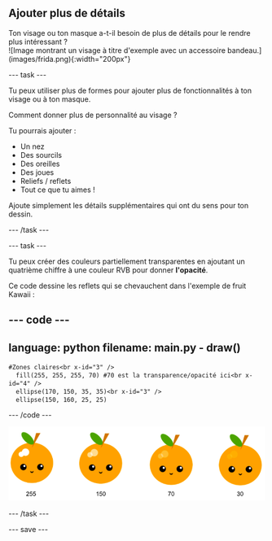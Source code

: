 ## Ajouter plus de détails

<div style="display: flex; flex-wrap: wrap">
<div style="flex-basis: 200px; flex-grow: 1; margin-right: 15px;">
Ton visage ou ton masque a-t-il besoin de plus de détails pour le rendre plus intéressant ? 
</div>
<div>
![Image montrant un visage à titre d'exemple avec un accessoire bandeau.](images/frida.png){:width="200px"}
</div>
</div>

--- task ---

Tu peux utiliser plus de formes pour ajouter plus de fonctionnalités à ton visage ou à ton masque.

Comment donner plus de personnalité au visage ?

Tu pourrais ajouter :

+ Un nez
+ Des sourcils
+ Des oreilles
+ Des joues
+ Reliefs / reflets
+ Tout ce que tu aimes !

Ajoute simplement les détails supplémentaires qui ont du sens pour ton dessin.

--- /task ---

--- task ---

Tu peux créer des couleurs partiellement transparentes en ajoutant un quatrième chiffre à une couleur RVB pour donner **l'opacité**.

Ce code dessine les reflets qui se chevauchent dans l'exemple de fruit Kawaii :

--- code ---
---
language: python
filename: main.py - draw()
---

    #Zones claires<br x-id="3" />
      fill(255, 255, 255, 70) #70 est la transparence/opacité ici<br x-id="4" />
      ellipse(170, 150, 35, 35)<br x-id="3" />
      ellipse(150, 160, 25, 25)

--- /code ---

![Image de fruits kawaii avec des reflets à différentes opacités : 30, 70, 150, 255. The lower value, 30, is less opaque and 255 is fully opaque.](images/opacity.png)

--- /task ---

--- save ---
